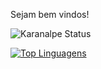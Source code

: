 Sejam bem vindos!

![Karanalpe Status](https://github-readme-stats.vercel.app/api?username=lucasrodrigues23&show_icons=true&?theme=THEME_midnight-purple)

[![Top Linguagens](https://github-readme-stats.vercel.app/api/top-langs/?username=lucasrodrigues23&layout=compact)](https://github.com/anuraghazra/github-readme-stats)
